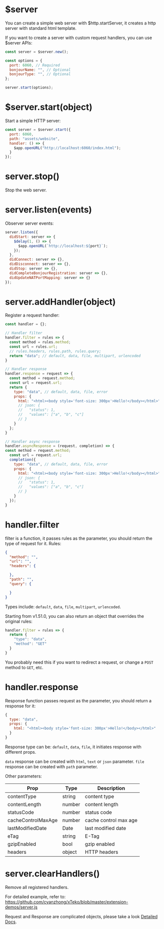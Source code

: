 # $server

You can create a simple web server with $http.startServer, it creates a http server with standard html template.

If you want to create a server with custom request handlers, you can use $server APIs:

```js
const server = $server.new();

const options = {
  port: 6060, // Required
  bonjourName: "", // Optional
  bonjourType: "", // Optional
};

server.start(options);
```

# $server.start(object)

Start a simple HTTP server:

```js
const server = $server.start({
  port: 6060,
  path: "assets/website",
  handler: () => {
    $app.openURL("http://localhost:6060/index.html");
  }
});
```

# server.stop()

Stop the web server.

# server.listen(events)

Observer server events:

```js
server.listen({
  didStart: server => {
    $delay(1, () => {
      $app.openURL(`http://localhost:${port}`);
    });
  },
  didConnect: server => {},
  didDisconnect: server => {},
  didStop: server => {},
  didCompleteBonjourRegistration: server => {},
  didUpdateNATPortMapping: server => {}
});
```

# server.addHandler(object)

Register a request handler:

```js
const handler = {};

// Handler filter
handler.filter = rules => {
  const method = rules.method;
  const url = rules.url;
  // rules.headers, rules.path, rules.query;
  return "data"; // default, data, file, multipart, urlencoded
}

// Handler response
handler.response = request => {
  const method = request.method;
  const url = request.url;
  return {
    type: "data", // default, data, file, error
    props: {
      html: "<html><body style='font-size: 300px'>Hello!</body></html>"
      // json: {
      //   "status": 1,
      //   "values": ["a", "b", "c"]
      // }
    }
  };
}

// Handler async response
handler.asyncResponse = (request, completion) => {
const method = request.method;
  const url = request.url;
  completion({
    type: "data", // default, data, file, error
    props: {
      html: "<html><body style='font-size: 300px'>Hello!</body></html>"
      // json: {
      //   "status": 1,
      //   "values": ["a", "b", "c"]
      // }
    }
  });
}
```

 # handler.filter

 filter is a function, it passes rules as the parameter, you should return the type of request for it. Rules:

```json
{
  "method": "",
  "url": "",
  "headers": {

  },
  "path": "",
  "query": {

  }
}
```

Types include: `default`, `data`, `file`, `multipart`, `urlencoded`.

Starting from v1.51.0, you can also return an object that overrides the original rules:

```js
handler.filter = rules => {
  return {
    "type": "data",
    "method": "GET"
  }
}
```

You probably need this if you want to redirect a request, or change a `POST` method to `GET`, etc.

# handler.response

Response function passes request as the parameter, you should return a response for it:

```js
{
  type: "data",
  props: {
    html: "<html><body style='font-size: 300px'>Hello!</body></html>"
  }
}
```

Response type can be: `default`, `data`, `file`, it initiates response with different props.

`data` response can be created with `html`, `text` or `json` parameter. `file` response can be created with `path` parameter.

Other parameters:

Prop | Type | Description
---|---|---
contentType | string | content type
contentLength | number | content length
statusCode | number | status code
cacheControlMaxAge | number | cache control max age
lastModifiedDate | Date | last modified date
eTag | string | E-Tag
gzipEnabled | bool | gzip enabled
headers | object | HTTP headers

# server.clearHandlers()

Remove all registered handlers.

For detailed example, refer to: https://github.com/cyanzhong/xTeko/blob/master/extension-demos/server.js

Request and Response are complicated objects, please take a look [Detailed Docs](en/object/server.md).